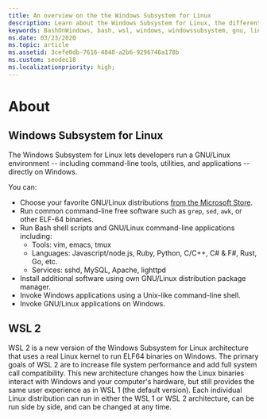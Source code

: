 ```yaml
---
title: An overview on the the Windows Subsystem for Linux
description: Learn about the Windows Subsystem for Linux, the different versions and ways you can use them.
keywords: BashOnWindows, bash, wsl, windows, windowssubsystem, gnu, linux
ms.date: 03/23/2020
ms.topic: article
ms.assetid: 3cefe0db-7616-4848-a2b6-9296746a178b
ms.custom: seodec18
ms.localizationpriority: high;
---
```

# About

## Windows Subsystem for Linux 

The Windows Subsystem for Linux lets developers run a GNU/Linux environment -- including command-line tools, utilities, and applications -- directly on Windows.

You can:
* Choose your favorite GNU/Linux distributions [from the Microsoft Store](https://aka.ms/wslstore).
* Run common command-line free software such as `grep`, `sed`, `awk`, or other ELF-64 binaries. 
* Run Bash shell scripts and GNU/Linux command-line applications including:  
    + Tools: vim, emacs, tmux
    + Languages: Javascript/node.js, Ruby, Python, C/C++, C# & F#, Rust, Go, etc.
    + Services: sshd, MySQL, Apache, lighttpd
* Install additional software using own GNU/Linux distribution package manager.
* Invoke Windows applications using a Unix-like command-line shell.
* Invoke GNU/Linux applications on Windows.

## WSL 2
WSL 2 is a new version of the Windows Subsystem for Linux architecture that uses a real Linux kernel to run ELF64 binaries on Windows. The primary goals of WSL 2 are to increase file system performance and add full system call compatibility. This new architecture changes how the Linux binaries interact with Windows and your computer's hardware, but still provides the same user experience as in WSL 1 (the default version). Each individual Linux distribution can run in either the  WSL 1 or WSL 2 architecture, can be run side by side, and can be changed at any time.
